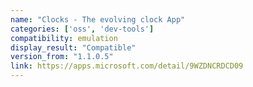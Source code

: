 ```yaml
---
name: "Clocks - The evolving clock App"
categories: ['oss', 'dev-tools']
compatibility: emulation
display_result: "Compatible"
version_from: "1.1.0.5"
link: https://apps.microsoft.com/detail/9WZDNCRDCD09
---
```


